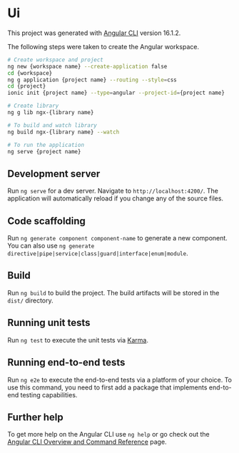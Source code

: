 # Ui

This project was generated with [Angular CLI](https://github.com/angular/angular-cli) version 16.1.2.

The following steps were taken to create the Angular workspace.

```bash
# Create workspace and project
ng new {workspace name} --create-application false
cd {workspace}
ng g application {project name} --routing --style=css
cd {project}
ionic init {project name} --type=angular --project-id={project name}

# Create library
ng g lib ngx-{library name}

# To build and watch library
ng build ngx-{library name} --watch

# To run the application
ng serve {project name}
```

## Development server

Run `ng serve` for a dev server. Navigate to `http://localhost:4200/`. The application will automatically reload if you change any of the source files.

## Code scaffolding

Run `ng generate component component-name` to generate a new component. You can also use `ng generate directive|pipe|service|class|guard|interface|enum|module`.

## Build

Run `ng build` to build the project. The build artifacts will be stored in the `dist/` directory.

## Running unit tests

Run `ng test` to execute the unit tests via [Karma](https://karma-runner.github.io).

## Running end-to-end tests

Run `ng e2e` to execute the end-to-end tests via a platform of your choice. To use this command, you need to first add a package that implements end-to-end testing capabilities.

## Further help

To get more help on the Angular CLI use `ng help` or go check out the [Angular CLI Overview and Command Reference](https://angular.io/cli) page.
